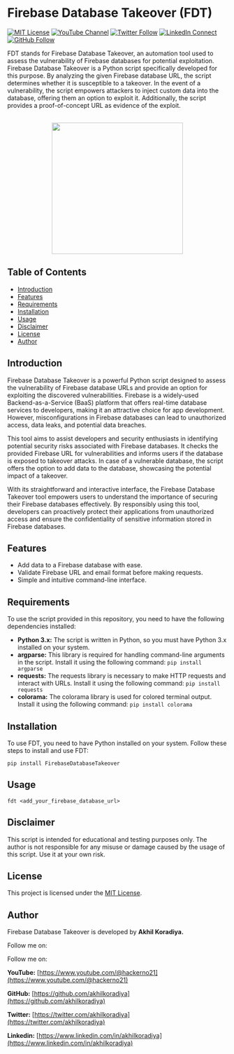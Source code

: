 # Firebase Database Takeover (FDT)

[![MIT License](https://img.shields.io/badge/License-MIT-green)](https://github.com/akhilkoradiya/FirebaseDatabaseTakeover/blob/main/LICENSE)
[![YouTube Channel](https://img.shields.io/badge/YouTube-Subscribe-red)](https://www.youtube.com/@hackerno21)
[![Twitter Follow](https://img.shields.io/twitter/follow/mytwitterhandle?label=Follow%20on%20Twitter&style=social)](https://twitter.com/akhilkoradiya21)
[![LinkedIn Connect](https://img.shields.io/badge/LinkedIn-Connect-blue?logo=linkedin)](https://in.linkedin.com/in/akhil-koradiya-2722a51a0)
[![GitHub Follow](https://img.shields.io/github/followers/mygithubusername?label=Follow%20on%20GitHub&style=social)](https://github.com/akhilkoradiya)

FDT stands for Firebase Database Takeover, an automation tool used to assess the vulnerability of Firebase databases for potential exploitation. Firebase Database Takeover is a Python script specifically developed for this purpose. By analyzing the given Firebase database URL, the script determines whether it is susceptible to a takeover. In the event of a vulnerability, the script empowers attackers to inject custom data into the database, offering them an option to exploit it. Additionally, the script provides a proof-of-concept URL as evidence of the exploit.

<p align="center">
  <br>
  <a href="https://ko-fi.com/akhilkoradiya">
    <img src="https://github.com/appcraftstudio/buymeacoffee/raw/master/Images/snapshot-bmc-button.png" width="300">
  </a>
</p>

## Table of Contents

- [Introduction](#introduction)
- [Features](#features)
- [Requirements](#requirements)
- [Installation](#installation)
- [Usage](#usage)
- [Disclaimer](#disclaimer)
- [License](#license)
- [Author](#author)

## Introduction
Firebase Database Takeover is a powerful Python script designed to assess the vulnerability of Firebase database URLs and provide an option for exploiting the discovered vulnerabilities. Firebase is a widely-used Backend-as-a-Service (BaaS) platform that offers real-time database services to developers, making it an attractive choice for app development. However, misconfigurations in Firebase databases can lead to unauthorized access, data leaks, and potential data breaches.

This tool aims to assist developers and security enthusiasts in identifying potential security risks associated with Firebase databases. It checks the provided Firebase URL for vulnerabilities and informs users if the database is exposed to takeover attacks. In case of a vulnerable database, the script offers the option to add data to the database, showcasing the potential impact of a takeover.

With its straightforward and interactive interface, the Firebase Database Takeover tool empowers users to understand the importance of securing their Firebase databases effectively. By responsibly using this tool, developers can proactively protect their applications from unauthorized access and ensure the confidentiality of sensitive information stored in Firebase databases.

## Features

- Add data to a Firebase database with ease.
- Validate Firebase URL and email format before making requests.
- Simple and intuitive command-line interface.

## Requirements

To use the script provided in this repository, you need to have the following dependencies installed:

- **Python 3.x:** The script is written in Python, so you must have Python 3.x installed on your system.
- **argparse:** This library is required for handling command-line arguments in the script. Install it using the following command: ```pip install argparse```
- **requests:** The requests library is necessary to make HTTP requests and interact with URLs. Install it using the following command: ```pip install requests```
- **colorama:** The colorama library is used for colored terminal output. Install it using the following command: ```pip install colorama```

## Installation

To use FDT, you need to have Python installed on your system. Follow these steps to install and use FDT:

```
pip install FirebaseDatabaseTakeover
```

## Usage

```
fdt <add_your_firebase_database_url>
``` 

## Disclaimer
This script is intended for educational and testing purposes only. The author is not responsible for any misuse or damage caused by the usage of this script. Use it at your own risk.

## License
This project is licensed under the [MIT License](https://github.com/akhilkoradiya/FirebaseDatabaseTakeover/blob/main/LICENSE).

## Author

Firebase Database Takeover is developed by **Akhil Koradiya.**

Follow me on:

Follow me on:

**YouTube:** [https://www.youtube.com/@hackerno21](https://www.youtube.com/@hackerno21)

**GitHub:** [https://github.com/akhilkoradiya](https://github.com/akhilkoradiya)

**Twitter:** [https://twitter.com/akhilkoradiya](https://twitter.com/akhilkoradiya)

**Linkedin:** [https://www.linkedin.com/in/akhilkoradiya](https://www.linkedin.com/in/akhilkoradiya)
